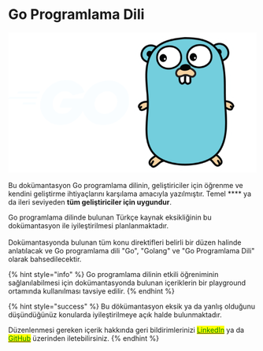 # Go Programlama Dili

![](.gitbook/assets/image.png)

Bu dokümantasyon Go programlama dilinin, geliştiriciler için öğrenme ve kendini geliştirme ihtiyaçlarını karşılama amacıyla yazılmıştır. Temel **** ya da ileri seviyeden **tüm geliştiriciler için uygundur**.

Go programlama dilinde bulunan Türkçe kaynak eksikliğinin bu dokümantasyon ile iyileştirilmesi planlanmaktadır.\
\
Dokümantasyonda bulunan tüm konu direktifleri belirli bir düzen halinde anlatılacak ve Go programlama dili "Go", "Golang" ve "Go Programlama Dili" olarak bahsedilecektir.

{% hint style="info" %}
Go programlama dilinin etkili öğreniminin sağlanılabilmesi için dokümantasyonda bulunan içeriklerin bir playground ortamında kullanılması tavsiye edilir.
{% endhint %}

{% hint style="success" %}
Bu dökümantasyon eksik ya da yanlış olduğunu düşündüğünüz konularda iyileştirilmeye açık halde bulunmaktadır.

Düzenlenmesi gereken içerik hakkında geri bildirimlerinizi [<mark style="color:green;">LinkedIn</mark>](https://www.linkedin.com/in/onalemre/) <mark style="color:green;"></mark> ya da [<mark style="color:green;">GitHub</mark>](https://github.com/emmreonal/golang-docs/) üzerinden iletebilirsiniz.
{% endhint %}
